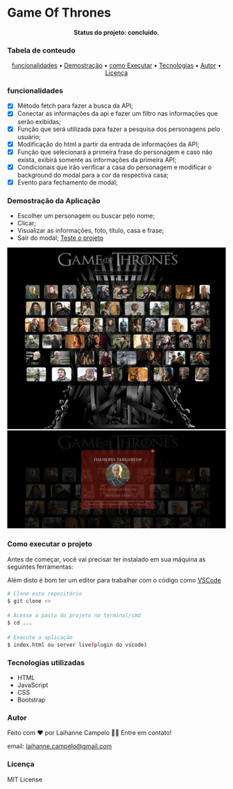 # Game Of Thrones
<p align="center"></p>
<h4 align="center"> Status do projeto: concluído.</h4>

### Tabela de conteudo

<p align="center">
<a href="#funcionalidades">funcionalidades</a> • 
<a href="#Demostração-da-Aplicação">Demostração</a> • 
<a href="#Como-executar-o-projeto">como Executar</a> • 
<a href="#Tecnologias-utilizadas">Tecnologias</a> •   
<a href="#autor">Autor</a> •
<a href="#licenc-a">Licença</a> 
</p>

### funcionalidades

- [x] Método fetch para fazer a busca da API;
- [x] Conectar as informações da api e fazer um filtro nas informações que serão exibidas;
- [x] Função que será utilizada para fazer a pesquisa dos personagens pelo usuário;
- [x] Modificação do html a partir da entrada de informações da API;
- [x] Função que selecionará a primeira frase do personagem e caso não exista, exibirá somente as informações da primeira API;
- [x] Condicionais que irão verificar a casa do personagem e modificar o background do modal para a cor da respectiva casa;
- [x] Evento para fechamento de modal;

### Demostração da Aplicação
* Escolher um personagem ou buscar pelo nome;
* Clicar;
* Visualizar as informações, foto, título, casa e frase;
* Sair do modal;
<a href="https://guileless-cocada-18784b.netlify.app">Teste o projeto</a>
<img src="./img/principal.png">
<img src="./img/personagem.png">


### Como executar o projeto

Antes de começar, você vai precisar ter instalado em sua máquina as seguintes ferramentas:

Além disto é bom ter um editor para trabalhar com o código como [VSCode](https://code.visualstudio.com/)

```bash
# Clone este repositório
$ git clone <>

# Acesse a pasta do projeto no terminal/cmd
$ cd ...

# Execute a aplicação 
$ index.html ou server live(plugin do vscode)

```
            

### Tecnologias utilizadas

* HTML
* JavaScript
* CSS
* Bootstrap

### Autor
Feito com ❤️ por Laihanne Campelo 👋🏽 Entre em contato!

email: laihanne.campelo@gmail.com

### Licença
MIT License